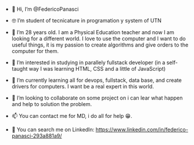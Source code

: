 - 👋 Hi, I’m @FedericoPanasci

- 🤓 I’m student of tecnicature in programation y system of UTN 
- 💾 I’m 28 years old. I am a Physical Education teacher and now I am looking for a different world. I love to use the computer and I want to do useful things, it is my passion to create algorithms and give orders to the computer for them. 
- 👀 I’m interested in studying in parallely fullstack developer (in a self-taught way I was learning HTML, CSS and a little of JavaScript)
- 🌱 I’m currently learning all for devops, fullstack, data base, and create drivers for computers. I want be a real expert in this world.
- 💞️ I’m looking to collaborate on some project on i can lear what happen and help to solution the problem.
- 📫 You can contact me for MD, i do all for help 😁.
- 🔗 You can search me on LinkedIn: https://www.linkedin.com/in/federico-panasci-293a881a9/


<!---
FedericoPanasci/FedericoPanasci is a ✨ special ✨ repository because its `README.md` (this file) appears on your GitHub profile.
You can click the Preview link to take a look at your changes.
--->
